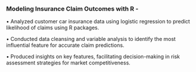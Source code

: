 ### **Modeling Insurance Claim Outcomes with R -**

•	Analyzed customer car insurance data using logistic regression to predict likelihood of claims using R packages.

•	Conducted data cleansing and variable analysis to identify the most influential feature for accurate claim predictions.

•	Produced insights on key features, facilitating decision-making in risk assessment strategies for market competitiveness.
